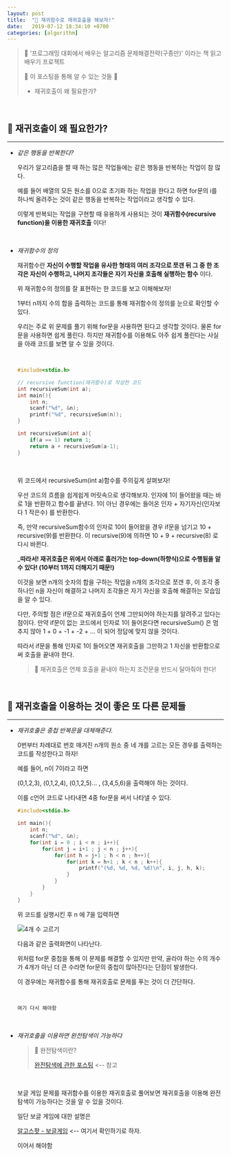 ```yaml
---
layout: post
title:  "📢 재귀함수로 재귀호출을 해보자!"
date:   2019-07-12 18:34:10 +0700
categories: [algorithm]
---
```


> 🐋 '프로그래밍 대회에서 배우는 알고리즘 문제해결전략(구종만)' 이라는 책 읽고 배우기 프로젝트
>
>  🙋 이 포스팅을 통해 알 수 있는 것들 🙋 
>
> - 재귀호출이 왜 필요한가?
> 

<br>

## 📢 재귀호출이 왜 필요한가?
---

- _같은 행동을 반복한다?_

    우리가 알고리즘을 짤 때 하는 많은 작업들에는 같은 행동을 반복하는 작업이 참 많다.

    예를 들어 배열의 모든 원소를 0으로 초기화 하는 작업을 한다고 하면 for문의 i를 하나씩 올려주는 것이 같은 행동을 반복하는 작업이라고 생각할 수 있다.

    이렇게 반복되는 작업을 구현할 때 유용하게 사용되는 것이 __재귀함수(recursive function)을 이용한 재귀호출__ 이다!

    <br>

- _재귀함수의 정의_

    재귀함수란 __자신이 수행할 작업을 유사한 형태의 여러 조각으로 쪼갠 뒤 그 중 한 조각은 자신이 수행하고, 나머지 조각들은 자기 자신을 호출해 실행하는 함수__ 이다.

    위 재귀함수의 정의를 잘 표현하는 한 코드를 보고 이해해보자!

    1부터 n까지 수의 합을 출력하는 코드를 통해 재귀함수의 정의를 눈으로 확인할 수 있다.

    우리는 주로 위 문제를 풀기 위해 for문을 사용하면 된다고 생각할 것이다. 물론 for문을 사용하면 쉽게 풀린다. 하지만 재귀함수를 이용해도 아주 쉽게 풀린다는 사실을 아래 코드를 보면 알 수 있을 것이다.

    <br>

    ~~~c
    #include<stdio.h>

    // recursive function(재귀함수)로 작성한 코드 
    int recursiveSum(int a);
    int main(){
        int n;
        scanf("%d", &n);
        printf("%d", recursiveSum(n));
    }

    int recursiveSum(int a){
        if(a == 1) return 1;
        return a + recursiveSum(a-1);
    }
    ~~~
    
    <br>

    위 코드에서 recursiveSum(int a)함수를 주의깊게 살펴보자!

    우선 코드의 흐름을 쉽게쉽게 머릿속으로 생각해보자. 인자에 1이 들어왔을 때는 바로 1을 반환하고 함수를 끝낸다. 1이 아닌 경우에는 들어온 인자 + 자기자신(인자보다 1 작은수) 를 반환한다.

    즉, 만약 recursiveSum함수의 인자로 10이 들어왔을 경우 if문을 넘기고 10 + recursive(9)를 반환한다. 이 recursive(9)에 의하면 10 + 9 + recursive(8) 로 다시 바뀐다. 

    ___따라서! 재귀호출은 위에서 아래로 흘러가는 top-down(하향식)으로 수행됨을 알 수 있다! (10부터 1까지 더해지기 때문!)__

    이것을 보면 n개의 숫자의 합을 구하는 작업을 n개의 조각으로 쪼갠 후, 이 조각 중 하나인 n을 자신이 해결하고 나머지 조각들은 자기 자신을 호출해 해결하는 모습임을 알 수 있다.

    다만, 주의할 점은 if문으로 재귀호출이 언제 그만되어야 하는지를 알려주고 있다는 점이다. 만약 if문이 없는 코드에서 인자로 1이 들어온다면 recursiveSum() 은 멈추지 않아 1 + 0 + -1 + -2 + ... 이 되어 정답에 맞지 않을 것이다. 

    따라서 if문을 통해 인자로 1이 들어오면 재귀호출을 그만하고 1 자신을 반환함으로써 호출을 끝내야 한다.

    > 👊 재귀호출은 언제 호출을 끝내야 하는지 조건문을 반드시 달아줘야 한다!

    <br>

## 👊 재귀호출을 이용하는 것이 좋은 또 다른 문제들
---

- _재귀호출은 중첩 반복문을 대체해준다._

    0번부터 차례대로 번호 매겨진 n개의 원소 중 네 개를 고르는 모든 경우를 출력하는 코드를 작성한다고 하자!

    예를 들어, n이 7이라고 하면

    (0,1,2,3), (0,1,2,4), (0,1,2,5)... , (3,4,5,6)을 출력해야 하는 것이다.

    이를 c언어 코드로 나타내면 4중 for문을 써서 나타낼 수 있다.

    ~~~c
    #include<stdio.h>

    int main(){
        int n;
        scanf("%d", &n);
        for(int i = 0 ; i < n ; i++){
            for(int j = i+1 ; j < n ; j++){
                for(int h = j+1 ; h < n ; h++){
                    for(int k = h+1 ; k < n ; k++){
                        printf("(%d, %d, %d, %d)\n", i, j, h, k);
                    }
                }
            }
        }
    } 
    ~~~

    위 코드를 실행시킨 후 n 에 7을 입력하면

    ![4개 수 고르기](https://user-images.githubusercontent.com/31889335/61179870-aa80cc80-a646-11e9-847b-fe1e50a29bdf.PNG)

    다음과 같은 출력화면이 나타난다.

    위처럼 for문 중첩을 통해 이 문제를 해결할 수 있지만 만약, 골라야 하는 수의 개수가 4개가 아닌 더 큰 수라면 for문의 중첩이 많아진다는 단점이 발생한다.

    이 경우에는 재귀함수를 통해 재귀호출로 문제를 푸는 것이 더 간단하다.

    <br>

    ~~~c
    여기 다시 해야함
    ~~~

    <br>

- _재귀호출을 이용하면 완전탐색이 가능하다_

    > 💢 완전탐색이란?
    >
    > [완전탐색에 관한 포스팅](https://choheeis.github.io/algorithm/2019/07/10/%EC%99%84%EC%A0%84%ED%83%90%EC%83%89.html) <-- 참고

    <br>

    보글 게임 문제를 재귀함수를 이용한 재귀호출로 풀어보면 재귀호출을 이용해 완전탐색이 가능하다는 것을 알 수 있을 것이다.

    일단 보글 게임에 대한 설명은 

    [알고스팟 - 보글게임](https://algospot.com/judge/problem/read/BOGGLE) <-- 여기서 확인하기로 하자.

    이어서 해야함
